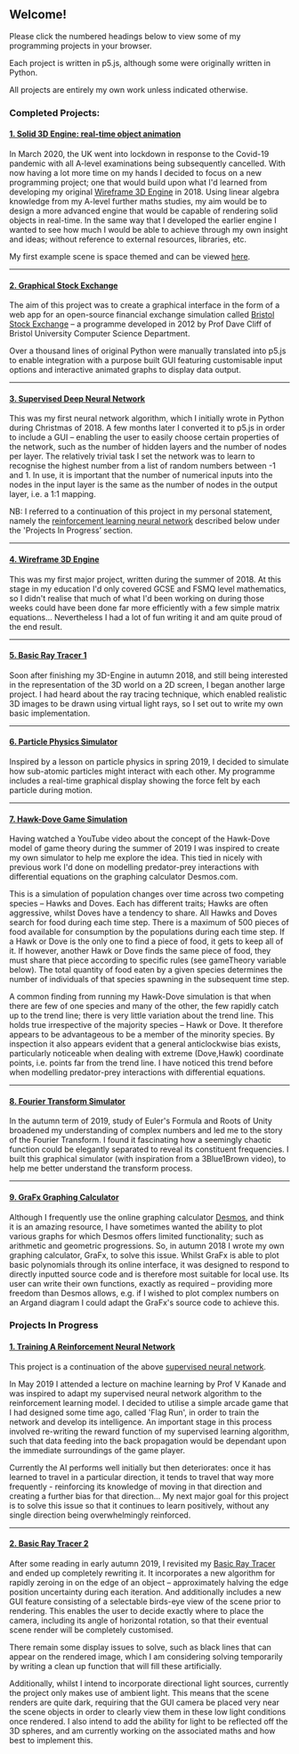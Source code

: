 ## Welcome!

Please click the numbered headings below to view some of my programming projects in your browser. 

Each project is written in p5.js, although some were originally written in Python.

All projects are entirely my own work unless indicated otherwise.


### Completed Projects:


#### [1. Solid 3D Engine: real-time object animation](https://tobiasloader.github.io/Solid-3D-Engine/Scenes/Space/index.html)

In March 2020, the UK went into lockdown in response to the Covid-19 pandemic with all A-level examinations being subsequently cancelled. With now having a lot more time on my hands I decided to focus on a new programming project; one that would build upon what I'd learned from developing my original [Wireframe 3D Engine](https://tobiasloader.github.io/Wireframe-3D-Engine) in 2018. Using linear algebra knowledge from my A-level further maths studies, my aim would be to design a more advanced engine that would be capable of rendering solid objects in real-time. In the same way that I developed the earlier engine I wanted to see how much I would be able to achieve through my own insight and ideas; without reference to external resources, libraries, etc.

My first example scene is space themed and can be viewed [here](https://tobiasloader.github.io/Solid-3D-Engine/Scenes/Space/index.html).
 
---

#### [2. Graphical Stock Exchange](https://tobiasloader.github.io/Graphical-Stock-Exchange/)

The aim of this project was to create a graphical interface in the form of a web app for an open-source financial exchange simulation called [Bristol Stock Exchange](https://github.com/davecliff/BristolStockExchange) – a programme developed in 2012 by Prof Dave Cliff of Bristol University Computer Science Department. 

Over a thousand lines of original Python were manually translated into p5.js to enable integration with a purpose built GUI featuring customisable input options and interactive animated graphs to display data output.
 
---

#### [3. Supervised Deep Neural Network](https://tobiasloader.github.io/Supervised-Deep-Neural-Network)

This was my first neural network algorithm, which I initially wrote in Python during Christmas of 2018. A few months later I converted it to p5.js in order to include a GUI – enabling the user to easily choose certain properties of the network, such as the number of hidden layers and the number of nodes per layer. The relatively trivial task I set the network was to learn to recognise the highest number from a list of random numbers between -1 and 1. In use, it is important that the number of numerical inputs into the nodes in the input layer is the same as the number of nodes in the output layer, i.e. a 1:1 mapping.

NB: I referred to a continuation of this project in my personal statement, namely the [reinforcement learning neural network](#1-training-a-reinforcement-neural-network) described below under the 'Projects In Progress’ section. 

---

#### [4. Wireframe 3D Engine](https://tobiasloader.github.io/Wireframe-3D-Engine)

This was my first major project, written during the summer of 2018. At this stage in my education I'd only covered GCSE and FSMQ level mathematics, so I didn't realise that much of what I'd been working on during those weeks could have been done far more efficiently with a few simple matrix equations... Nevertheless I had a lot of fun writing it and am quite proud of the end result.

---

#### [5. Basic Ray Tracer 1](https://tobiasloader.github.io/Basic-Ray-Tracer-1)

Soon after finishing my 3D-Engine in autumn 2018, and still being interested in the representation of the 3D world on a 2D screen, I began another large project. I had heard about the ray tracing technique, which enabled realistic 3D images to be drawn using virtual light rays, so I set out to write my own basic implementation.

---

#### [6. Particle Physics Simulator](https://tobiasloader.github.io/Particle-Physics-Simulator)

Inspired by a lesson on particle physics in spring 2019, I decided to simulate how sub-atomic particles might interact with each other. My programme includes a real-time graphical display showing the force felt by each particle during motion.

---

#### [7. Hawk-Dove Game Simulation](https://tobiasloader.github.io/Hawk-Dove-Game-Simulation)

Having watched a YouTube video about the concept of the Hawk-Dove model of game theory during the summer of 2019 I was inspired to create my own simulator to help me explore the idea. This tied in nicely with previous work I'd done on modelling predator-prey interactions with differential equations on the graphing calculator Desmos.com.

This is a simulation of population changes over time across two competing species – Hawks and Doves. Each has different traits; Hawks are often aggressive, whilst Doves have a tendency to share. All Hawks and Doves search for food during each time step. There is a maximum of 500 pieces of food available for consumption by the populations during each time step. If a Hawk or Dove is the only one to find a piece of food, it gets to keep all of it. If however, another Hawk or Dove finds the same piece of food, they must share that piece according to specific rules (see gameTheory variable below). The total quantity  of food eaten by a given species determines the number of individuals of that species spawning in the subsequent time step.

A common finding from running my Hawk-Dove simulation is that when there are few of one species and many of the other, the few rapidly catch up to the trend line; there is very little variation about the trend line. This holds true irrespective of the majority species – Hawk or Dove. It therefore appears to be advantageous to be a member of the minority species. By inspection it also appears evident that a general anticlockwise bias exists, particularly noticeable when dealing with extreme (Dove,Hawk) coordinate points, i.e. points far from the trend line. I have noticed this trend before when modelling predator-prey interactions with differential equations.

---

#### [8. Fourier Transform Simulator](https://tobiasloader.github.io/Fourier-Transform-Simulator)

In the autumn term of 2019, study of Euler's Formula and Roots of Unity broadened my understanding of complex numbers and led me to the story of the Fourier Transform. I found it fascinating how a seemingly chaotic function could be elegantly separated to reveal its constituent frequencies. I built this graphical simulator (with inspiration from a 3Blue1Brown video), to help me better understand the transform process.

---

#### [9. GraFx Graphing Calculator](https://tobiasloader.github.io/GraFx-Graphing-Calculator)

Although I frequently use the online graphing calculator [Desmos](https://www.desmos.com), and think it is an amazing resource, I have sometimes wanted the ability to plot various graphs for which Desmos offers limited functionality; such as arithmetic and geometric progressions. So, in autumn 2018 I wrote my own graphing calculator, GraFx, to solve this issue. Whilst GraFx is able to plot basic polynomials through its online interface, it was designed to respond to directly inputted source code and is therefore most suitable for local use. Its user can write their own functions, exactly as required – providing more freedom than Desmos allows, e.g. if I wished to plot complex numbers on an Argand diagram I could adapt the GraFx's source code to achieve this.


### Projects In Progress 


#### [1. Training A Reinforcement Neural Network](https://tobiasloader.github.io/Training-A-Reinforcement-Neural-Network)

This project is a continuation of the above [supervised neural network](#1-supervised-deep-neural-network). 

In May 2019 I attended a lecture on machine learning by Prof V Kanade and was inspired to adapt my supervised neural network algorithm to the reinforcement learning model. I decided to utilise a simple arcade game that I had designed some time ago, called 'Flag Run', in order to train the network and develop its intelligence. An important stage in this process involved re-writing the reward function of my supervised learning algorithm, such that data feeding into the back propagation would be dependant upon the immediate surroundings of the game player.

Currently the AI performs well initially but then deteriorates: once it has learned to travel in a particular direction, it tends to travel that way more frequently - reinforcing its knowledge of moving in that direction and creating a further bias for that direction...  My next major goal for this project is to solve this issue so that it continues to learn positively, without any single direction being overwhelmingly reinforced.

---

#### [2. Basic Ray Tracer 2](https://tobiasloader.github.io/Basic-Ray-Tracer-2)

After some reading in early autumn 2019, I revisited my [Basic Ray Tracer](#3-basic-ray-tracer-1) and ended up completely rewriting it. It incorporates a new algorithm for rapidly zeroing in on the edge of an object – approximately halving the edge position uncertainty during each iteration. And additionally includes a new GUI feature consisting of a selectable birds-eye view of the scene prior to rendering. This enables the user to decide exactly where to place the camera, including its angle of horizontal rotation, so that their eventual scene render will be completely customised.

There remain some display issues to solve, such as black lines that can appear on the rendered image, which I am considering solving temporarily by writing a clean up function that will fill these artificially. 

Additionally, whilst I intend to incorporate directional light sources, currently the project only makes use of ambient light. This means that the scene renders are quite dark, requiring that the GUI camera be placed very near the scene objects in order to clearly view them in these low light conditions once rendered. I also intend to add the ability for light to be reflected off the 3D spheres, and am currently working on the associated maths and how best to implement this.
